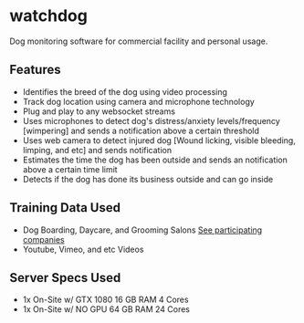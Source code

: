 # watchdog
Dog monitoring software for commercial facility and personal usage.

## Features
* Identifies the breed of the dog using video processing
* Track dog location using camera and microphone technology
* Plug and play to any websocket streams
* Uses microphones to detect dog's distress/anxiety levels/frequency [wimpering] and sends a notification above a certain threshold
* Uses web camera to detect injured dog [Wound licking, visible bleeding, limping, and etc] and sends notification
* Estimates the time the dog has been outside and sends an notification above a certain time limit
* Detects if the dog has done its business outside and can go inside 

## Training Data Used
* Dog Boarding, Daycare, and Grooming Salons [See participating companies](https://github.com/saandre15/watchdog/blob/main/PARTICPATION.md)
* Youtube, Vimeo, and etc Videos

## Server Specs Used
* 1x On-Site w/ GTX 1080 16 GB RAM 4 Cores
* 1x On-Site w/ NO GPU 64 GB RAM 24 Cores
